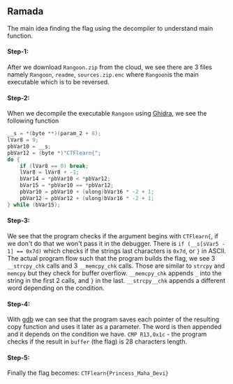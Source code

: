 ## Ramada
The main idea finding the flag using the decompiler to understand main function.

#### Step-1:
After we download `Rangoon.zip` from the cloud, we see there are 3 files namely `Rangoon`, `readme`, `sources.zip.enc` where `Rangoon`is the main executable which is to be reversed.

#### Step-2:
When we decompile the executable `Rangoon` using [Ghidra](https://ghidra-sre.org/), we see the following function
```c
__s = *(byte **)(param_2 + 8);
lVar8 = 9;
pbVar10 = __s;
pbVar12 = (byte *)"CTFlearn{";
do {
    if (lVar8 == 0) break;
    lVar8 = lVar8 + -1;
    bVar14 = *pbVar10 < *pbVar12;
    bVar15 = *pbVar10 == *pbVar12;
    pbVar10 = pbVar10 + (ulong)bVar16 * -2 + 1;
    pbVar12 = pbVar12 + (ulong)bVar16 * -2 + 1;
} while (bVar15);
```
#### Step-3:
We see that the program checks if the argument begins with `CTFlearn{`, if we don't do that we won't pass it in the debugger. There is `if (__s[sVar5 - 1] == 0x7d)` which checks if the strings last characters is `0x7d`, or `}` in ASCII. The actual program flow such that the program builds the flag, we see 3  `__strcpy_chk`  calls and 3  `__memcpy_chk` calls. Those are similar to `strcpy` and `memcpy` but they check for buffer overflow. `__memcpy_chk` appends `_` into the string in the first 2 calls, and `}` in the last.  `__strcpy__chk` appends a different word depending on the condition.


#### Step-4:
With [gdb](https://www.sourceware.org/gdb/) we can see that the program saves each pointer of the resulting copy function and uses it later as a parameter. The word is then appended and it depends on the condition we have. `CMP R13,0x1c` - the program checks if the result in `buffer` (the flag) is 28 characters length. 

#### Step-5:
Finally the flag becomes:
`CTFlearn{Princess_Maha_Devi}`
